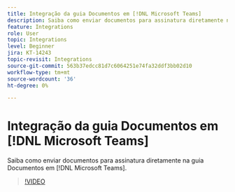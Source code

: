 ```yaml
---
title: Integração da guia Documentos em [!DNL Microsoft Teams]
description: Saiba como enviar documentos para assinatura diretamente na guia Documentos em [!DNL Microsoft Teams]
feature: Integrations
role: User
topic: Integrations
level: Beginner
jira: KT-14243
topic-revisit: Integrations
source-git-commit: 563b37edcc81d7c6064251e74fa32ddf3bb02d10
workflow-type: tm+mt
source-wordcount: '36'
ht-degree: 0%

---
```


# Integração da guia Documentos em [!DNL Microsoft Teams]

Saiba como enviar documentos para assinatura diretamente na guia Documentos em [!DNL Microsoft Teams].

>[!VIDEO](https://video.tv.adobe.com/v/3425477?quality=12&learn=on&hidetitle=true)
